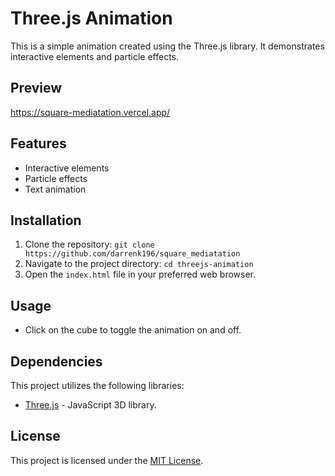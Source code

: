 # Three.js Animation

This is a simple animation created using the Three.js library. It demonstrates interactive elements and particle effects.

## Preview

https://square-mediatation.vercel.app/

## Features

- Interactive elements
- Particle effects
- Text animation

## Installation

1. Clone the repository: `git clone https://github.com/darrenk196/square_mediatation`
2. Navigate to the project directory: `cd threejs-animation`
3. Open the `index.html` file in your preferred web browser.

## Usage

- Click on the cube to toggle the animation on and off.


## Dependencies

This project utilizes the following libraries:

- [Three.js](https://threejs.org) - JavaScript 3D library.



## License

This project is licensed under the [MIT License](LICENSE).

